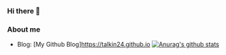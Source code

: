 ### Hi there 👋

### About me
- Blog: [My Github Blog]https://talkin24.github.io
[![Anurag's github stats](https://github-readme-stats.vercel.app/api?username=talkin24)](https://github.com/talkin24/github-readme-stats)

<!--
**talkin24/talkin24** is a ✨ _special_ ✨ repository because its `README.md` (this file) appears on your GitHub profile.

Here are some ideas to get you started:

- 🔭 I’m currently working on ...
- 🌱 I’m currently learning ...
- 👯 I’m looking to collaborate on ...
- 🤔 I’m looking for help with ...
- 💬 Ask me about ...
- 📫 How to reach me: ...
- 😄 Pronouns: ...
- ⚡ Fun fact: ...
-->
